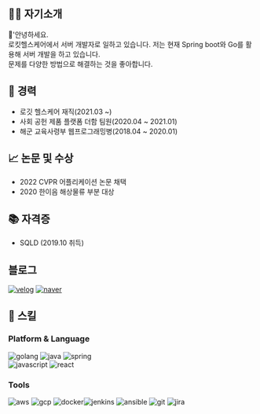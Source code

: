 ## 👦🏻  자기소개
👋'안녕하세요. <br/>
로킷헬스케어에서 서버 개발자로 일하고 있습니다. 저는 현재 Spring boot와 Go를 활용해 서버 개발을 하고 있습니다.<br/>
문제를 다양한 방법으로 해결하는 것을 좋아합니다.


## 👷 경력
- 로깃 헬스케어 재직(2021.03 ~)
- 사회 공헌 제품 플랫폼 더함 팀원(2020.04 ~ 2021.01)
- 해군 교육사령부 웹프로그래밍병(2018.04 ~ 2020.01)

## 📈 논문 및 수상
- 2022 CVPR 어플리케이션 논문 채택
- 2020 한이음 해상물류 부분 대상

## 📚 자격증
- SQLD (2019.10 취득)

## 블로그
<div>
<a href="https://velog.io/@tae2089"><img alt="velog" src ="https://img.shields.io/badge/Velog-20C997.svg?&style=for-the-badge&logo=velog&logoColor=white"/></a>
<a href="https://blog.naver.com/tae2089"><img alt="naver" src ="https://img.shields.io/badge/Naver-03C75A.svg?&style=for-the-badge&logo=velog&logoColor=white"/></a>
</div>

## 💪 스킬
### Platform & Language
<div>
<img alt="golang" src ="https://img.shields.io/badge/Go-00ADD8.svg?&style=for-the-badge&logo=go&logoColor=white"/>
<img alt="java" src ="https://img.shields.io/badge/Java-007396.svg?&style=for-the-badge&logo=java&logoColor=white"/>
<img alt="spring" src ="https://img.shields.io/badge/Spring-6DB33F.svg?&style=for-the-badge&logo=spring&logoColor=white"/>
</div>
<div>
<img alt="javascript" src ="https://img.shields.io/badge/Javascript-F7DF1E.svg?&style=for-the-badge&logo=javascript&logoColor=white"/>
<img alt="react" src ="https://img.shields.io/badge/React-61DAFB.svg?&style=for-the-badge&logo=react&logoColor=white"/>
</div>

### Tools
<div style="display:flex;flex-direction: row;">
<div>
<img alt="aws" src ="https://img.shields.io/badge/Amazonaws-232F3E.svg?&style=for-the-badge&logo=amazonaws&logoColor=white"/>
<img alt="gcp" src ="https://img.shields.io/badge/Googlecloud-4285F4.svg?&style=for-the-badge&logo=googlecloud&logoColor=white"/>
<img alt="docker" src ="https://img.shields.io/badge/Docker-2496ED.svg?&style=for-the-badge&logo=docker&logoColor=white"/>
</div>
<div>
<img alt="jenkins" src ="https://img.shields.io/badge/Jenkins-D24939.svg?&style=for-the-badge&logo=jenkins&logoColor=white"/>
<img alt="ansible" src ="https://img.shields.io/badge/Ansible-EE0000.svg?&style=for-the-badge&logo=ansible&logoColor=white"/>
<img alt="git" src ="https://img.shields.io/badge/git-F05032.svg?&style=for-the-badge&logo=git&logoColor=white"/>
<img alt="jira" src ="https://img.shields.io/badge/jira-0052CC.svg?&style=for-the-badge&logo=jira&logoColor=white"/>
</div>
</div>
